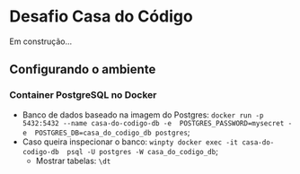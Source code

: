 # Desafio Casa do Código

Em construção...

## Configurando o ambiente
### Container PostgreSQL no Docker
- Banco de dados baseado na imagem do Postgres: ``docker run -p 5432:5432 --name casa-do-codigo-db -e 
  POSTGRES_PASSWORD=mysecret -e 
  POSTGRES_DB=casa_do_codigo_db postgres``;
- Caso queira inspecionar o banco: ``winpty docker exec -it casa-do-codigo-db  psql -U postgres -W casa_do_codigo_db``;
    - Mostrar tabelas: ``\dt``
    